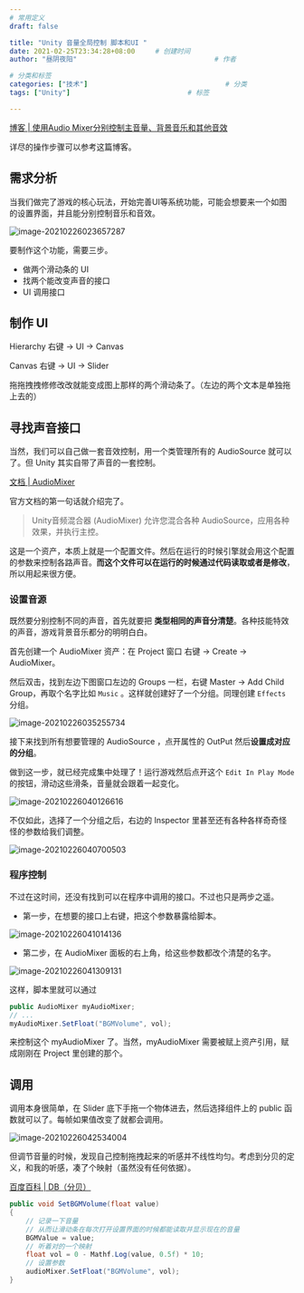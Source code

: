 ```yaml
---
# 常用定义
draft: false

title: "Unity 音量全局控制 脚本和UI "
date: 2021-02-25T23:34:28+08:00		# 创建时间
author: "昼阴夜阳"             						# 作者

# 分类和标签
categories: ["技术"]		            				# 分类
tags: ["Unity"]		    					# 标签

---
```


 [博客 | 使用Audio Mixer分别控制主音量、背景音乐和其他音效](https://blog.csdn.net/iFasWind/article/details/81182579)

详尽的操作步骤可以参考这篇博客。

## 需求分析

当我们做完了游戏的核心玩法，开始完善UI等系统功能，可能会想要来一个如图的设置界面，并且能分别控制音乐和音效。

![image-20210226023657287](https://gitee.com/GZ1A/image-hosting/raw/master/blog/2021/02/image-20210226023657287.png)

要制作这个功能，需要三步。

* 做两个滑动条的 UI
* 找两个能改变声音的接口
* UI 调用接口

## 制作 UI

Hierarchy 右键 -> UI -> Canvas

Canvas 右键 -> UI -> Slider

拖拖拽拽修修改改就能变成图上那样的两个滑动条了。（左边的两个文本是单独拖上去的）

## 寻找声音接口

 当然，我们可以自己做一套音效控制，用一个类管理所有的 AudioSource 就可以了。但 Unity 其实自带了声音的一套控制。

[文档 | AudioMixer](https://docs.unity3d.com/Manual/AudioMixer.html) 

官方文档的第一句话就介绍完了。

> Unity音频混合器 (AudioMixer) 允许您混合各种 AudioSource，应用各种效果，并执行主控。

这是一个资产，本质上就是一个配置文件。然后在运行的时候引擎就会用这个配置的参数来控制各路声音。**而这个文件可以在运行的时候通过代码读取或者是修改**，所以用起来很方便。

### 设置音源

既然要分别控制不同的声音，首先就要把 **类型相同的声音分清楚**。各种技能特效的声音，游戏背景音乐都分的明明白白。

首先创建一个 AudioMixer 资产：在 Project 窗口 右键 -> Create -> AudioMixer。

然后双击，找到左边下图窗口左边的 Groups 一栏，右键 Master -> Add Child Group，再取个名字比如 `Music` 。这样就创建好了一个分组。同理创建 `Effects` 分组。

![image-20210226035255734](https://gitee.com/GZ1A/image-hosting/raw/master/blog/2021/02/image-20210226035255734.png)

接下来找到所有想要管理的 AudioSource ，点开属性的 OutPut 然后**设置成对应的分组**。

做到这一步，就已经完成集中处理了！运行游戏然后点开这个 `Edit In Play Mode` 的按钮，滑动这些滑条，音量就会跟着一起变化。

![image-20210226040126616](https://gitee.com/GZ1A/image-hosting/raw/master/blog/2021/02/image-20210226040126616.png)

不仅如此，选择了一个分组之后，右边的 Inspector 里甚至还有各种各样奇奇怪怪的参数给我们调整。

![image-20210226040700503](https://gitee.com/GZ1A/image-hosting/raw/master/blog/2021/02/image-20210226040700503.png)

### 程序控制

不过在这时间，还没有找到可以在程序中调用的接口。不过也只是两步之遥。

* 第一步，在想要的接口上右键，把这个参数暴露给脚本。

![image-20210226041014136](https://gitee.com/GZ1A/image-hosting/raw/master/blog/2021/02/image-20210226041014136.png)

* 第二步，在 AudioMixer 面板的右上角，给这些参数都改个清楚的名字。

![image-20210226041309131](https://gitee.com/GZ1A/image-hosting/raw/master/blog/2021/02/image-20210226041309131.png)

这样，脚本里就可以通过

```csharp
public AudioMixer myAudioMixer;
// ...
myAudioMixer.SetFloat("BGMVolume", vol);
```

来控制这个 myAudioMixer 了。当然，myAudioMixer 需要被赋上资产引用，赋成刚刚在 Project 里创建的那个。 

## 调用

调用本身很简单，在 Slider 底下手拖一个物体进去，然后选择组件上的 public 函数就可以了。每帧如果值改变了就都会调用。

![image-20210226042534004](https://gitee.com/GZ1A/image-hosting/raw/master/blog/2021/02/image-20210226042534004.png)

但调节音量的时候，发现自己控制拖拽起来的听感并不线性均匀。考虑到分贝的定义，和我的听感，凑了个映射（虽然没有任何依据）。

[百度百科 | DB（分贝）](https://baike.baidu.com/item/DB/498423)

``` csharp
public void SetBGMVolume(float value)
{
    // 记录一下音量
    // 从而让滑动条在每次打开设置界面的时候都能读取并显示现在的音量
    BGMValue = value;
	// 听着对的一个映射
    float vol = 0 - Mathf.Log(value, 0.5f) * 10;
    // 设置参数
    audioMixer.SetFloat("BGMVolume", vol);
}
```



